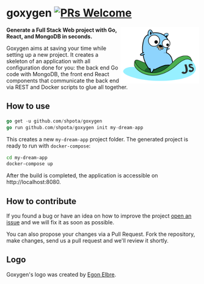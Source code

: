 # goxygen [![PRs Welcome](https://img.shields.io/badge/PRs-welcome-brightgreen.svg?style=flat-square)](https://github.com/Shpota/goxygen/pulls)

<img src="./templates/webapp/src/logo.svg" align="right" height="150px" alt="goxygen logo">

**Generate a Full Stack Web project with Go, React, and MongoDB in seconds.**

Goxygen aims at saving your time while setting up a new project. It
creates a skeleton of an application with all configuration done for
you: the back end Go code with MongoDB, the front end React components
that communicate the back end via REST and Docker scripts to glue all
together.

## How to use
```go
go get -u github.com/shpota/goxygen
go run github.com/shpota/goxygen init my-dream-app
```
This creates a new `my-dream-app` project folder. The generated project
is ready to run with `docker-compose`:
```sh
cd my-dream-app
docker-compose up
```
After the build is completed, the application is accessible
on http://localhost:8080.

## How to contribute

If you found a bug or have an idea on how to improve the project
[open an issue](https://github.com/Shpota/goxygen/issues)
and we will fix it as soon as possible.

You can also propose your changes via a Pull Request. Fork the
repository, make changes, send us a pull request and we'll
review it shortly.

## Logo
Goxygen's logo was created by [Egon Elbre](https://twitter.com/egonelbre).
